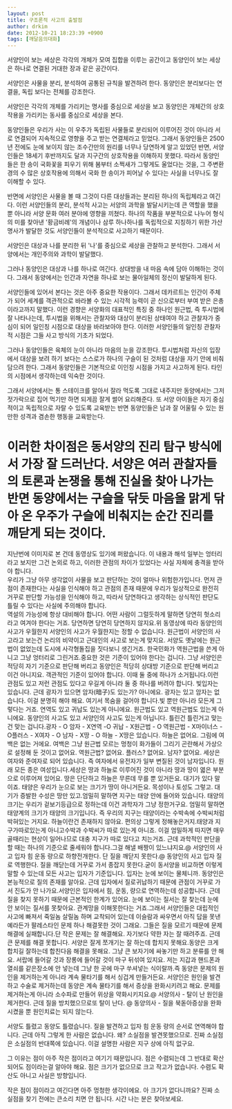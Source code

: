 ```yaml
---
layout: post
title: 구조론적 사고의 출발점
author: drkim
date: 2012-10-21 18:23:39 +0900
tags: [깨달음의대화]
---
```





  


  


  


서양인이 보는 세상은 각각의 개체가 모여 집합을 이루는 공간이고 동양인이 보는 세상은 하나로 연결된 거대한 장과 같은 공간이다.

  
  
서양인은 사물을 분리, 분석하여 공통된 규칙을 발견하려 한다. 동양인은 분리보다는 연결을, 독립 보다는 전체를 강조한다.  
  
서양인은 각각의 개체를 가리키는 명사를 중심으로 세상을 보고 동양인은 개체간의 상호작용을 가리키는 동사를 중심으로 세상을 본다.  
  
동양인들은 우리가 사는 이 우주가 독립된 사물들로 분리되어 이루어진 것이 아니라 서로 연결되어 지속적으로 영향을 주고 받는 연결체라고 믿었다. 그래서 동양인들은 2500년 전에도 눈에 보이지 않는 조수간만의 원리를 너무나 당연하게 알고 있었던 반면, 서양인들은 18세기 후반까지도 달과 지구간의 상호작용을 이해하지 못했다. 따라서 동양인들은 한 송이 국화꽃을 피우기 위해 봄부터 소쩍새가 그렇게도 울었다는 것을, 그 주변환경의 수 많은 상호작용에 의해서 국화 한 송이가 피어날 수 있다는 사실을 너무나도 잘 이해할 수 있다.  
  
반면에 서양인은 사물을 볼 때 그것이 다른 대상들과는 분리된 하나의 독립체라고 여긴다. 이런 서양인들의 분리, 분석적 사고는 서양의 과학을 발달시키는데 큰 역할을 했을 뿐 아니라 서양 문화 여러 분야에 영향을 끼쳤다. 하나의 작품을 부분적으로 나누어 형식의 미를 찾아낸 '황금비례'의 개념이나 삼루 하나하나를 독립적으로 지칭하기 위한 가산명사가 발달한 것도 서양인들이 분석적으로 사고하기 때문이다.  









  


서양인은 대상과 나를 분리한 뒤 '나'를 중심으로 세상을 관찰하고 분석한다. 그래서 서양에서는 개인주의와 과학이 발달했다.

  
  
그러나 동양인은 대상과 나를 하나로 여긴다. 상대방을 내 마음 속에 담아 이해하는 것이다. 그래서 동양에서는 인간과 자연을 하나로 보는 물아일체의 정신이 발달하게 된다.  
  
서양인들에 있어서 본다는 것은 아주 중요한 작용이다. 그래서 데카르트는 인간이 주체가 되어 세계를 객관적으로 바라볼 수 있는 시각적 능력이 곧 신으로부터 부여 받은 은총이라고까지 말했다. 이런 경향은 서양화의 대표적인 특징 중 하나인 원근법, 즉 투시법에 잘 나타나는데, 투시법을 위해서는 관찰자와 대상이 분리된 상태여야 하고 관찰자가 중심이 되어 일인칭 시점으로 대상을 바라보아야 한다. 이러한 서양인들의 일인칭 관찰자적 시점은 그들 사고 방식의 기초가 되었다.  
  
그러나 동양인들은 육체의 눈이 아니라 마음의 눈을 강조한다. 투시법처럼 자신의 입장에서 대상을 보려 하기 보다는 스스로가 하나의 구슬이 된 것처럼 대상을 자기 안에 비춰 담으려 한다. 그래서 동양인들은 기본적으로 이인칭 시점을 가지고 사고하게 된다. 타인의 시점에서 생각하는데 익숙한 것이다.  
  
그래서 서양에서는 통 스테이크를 알아서 잘라 먹도록 그대로 내주지만 동양에서는 그저 젓가락으로 집어 먹기만 하면 되게끔 잘게 썰어 요리해준다. 또 서양 아이들은 자기 중심적이고 독립적으로 자랄 수 있도록 교육받는 반면 동양인들은 남과 잘 어울릴 수 있는 원만한 성격과 겸손한 행동을 교육받는다.  
  
이러한 차이점은 동서양의 진리 탐구 방식에서 가장 잘 드러난다. 서양은 여러 관찰자들의 토론과 논쟁을 통해 진실을 찾아 나가는 반면 동양에서는 구슬을 닦듯 마음을 맑게 닦아 온 우주가 구슬에 비춰지는 순간 진리를 깨닫게 되는 것이다.  
=======================================================================  
지난번에 이미지로 본 건데 동영상도 있기에 퍼왔습니다. 이 내용과 해석 일부는 엉터리라고 보지만 그건 논외로 하고, 이러한 관점의 차이가 있었다는 사실 자체에 충격을 받아야 합니다.  
우리가 그냥 아무 생각없이 사물을 보고 판단하는 것이 얼마나 위험한가입니다. 먼저 관점이 존재한다는 사실을 인식해야 하고 관점의 존재 때문에 우리가 일상적으로 완전히 거꾸로 판단할 가능성을 인식해야 하고, 따라서 당연하다고 생각하는 상식적인 판단도 틀릴 수 있다는 사실에 주의해야 합니다.  
역설의 가능성에 항상 대비해야 합니다. 어떤 사람이 그럴듯하게 말하면 당연히 헛소리라고 여겨야 한다는 거죠. 당연하면 당연히 당연하지 않지요.위 동영상에 따라 동양인의 사고가 우월한지 서양인의 사고가 우월한지는 정할 수 없습니다. 원근법이 서양인의 사고라고 보는건 논리의 비약이고 근대인의 사고로 보는게 맞지요. 서양도 옛날에는 원근법이 없었는데 도시에 사각형돌집을 짓다보니 생긴거죠. 한국민화가 역원근법을 쓴게 아니고 그냥 엉터리로 그린거죠.중요한 것은 기준이 있어야 한다는 겁니다. 그냥 서양인은 적당히 자기 기준으로 판단해 버리고 동양인은 적당히 상대방 기준으로 판단해 버리고 이건 아니지요. 객관적인 기준이 있어야 합니다. 이때 둘 중에 하나가 소거됩니다.이런 관점도 있고 저런 관점도 있다고 우길게 아니라 둘 중 하나를 버려야 합니다. 빛입자는 있습니다. 근데 광자가 있으면 암자(暗子)도 있는가? 아니에요. 광자는 있고 암자는 없습니다. 이걸 분명히 해야 해요. 여기서 목숨을 걸어야 합니다.빛 뿐만 아니라 모든게 그렇다는 거죠. 연역도 있고 귀납도 있는게 아니에요. 원근법도 있고 역원근법도 있는게 아니에요. 동양인의 사고도 있고 서양인의 사고도 있는게 아닙니다. 틀린건 틀린거고 맞는건 맞는 겁니다.광자 - O 암자 - X연역 -O 귀납 - X원근법 - O 역원근법 - X마이너스 - O플러스 - X여자 - O 남자 - X땅 - O 하늘 - X땅은 있습니다. 하늘은 없어요. 그림에 여백은 없는 거에요. 여백은 그냥 원근법 모르는 멍청이 화가들이 그리기 곤란해서 가상으로 설정해 둔 것이고 없어요. 역원근법? 없어요. 플러스? 없어요. 남자? 없어요. 세상은 여자와 준여자로 되어 있습니다. 즉 여자에서 유전자가 일부 변질된 것이 남자입니다. 원래 모든 종은 여성입니다.세상은 땅과 하늘로 이루어진 것이 아니라 땅과 땅이 엷은 부분으로 이루어져 있어요. 땅은 단단하고 하늘은 무른데 무를 뿐 있거든요. 대기가 있다 말이죠. 태양은 우리가 눈으로 보는 크기가 땅이 아니거든요. 목성이나 토성도 그렇고. 대기가 증발한 수성은 땅만 있고.엄밀히 말하면 지구는 태양 안에 들어와 있습니다. 태양의 크기는 우리가 겉보기등급으로 정하는데 이건 과학자가 그냥 정한거구요. 엄밀히 말하면 태양계의 크기가 태양의 크기입니다. 즉 우리의 지구는 태양이라는 수박속에 수박씨처럼 박혀있는 거지요. 하늘이란건 존재하지 않아요. 편의상 그렇게 정해놓은거지.태양과 지구가따로있는게 아니고수박과 수박씨가 따로 있는게 아니죠. 이걸 엄밀하게 따지면 매우 골때리는 현상이 일어나므로 대충 지구가 따로 있다고 치는거죠. 근데 과학적인 판단을 할 때는 하나의 기준으로 줄세워야 합니다.그걸 해낼 배짱이 있느냐지요.@ 서양인의 사고 입자 힘 운동 량으로 하향전개한다. 단 질을 깨닫지 못한다.@ 동양인의 사고 입자 질로 역행한다. 질을 깨닫는데 거꾸로 가서 종잡지 못한다.굳이 동서양을 비교하면 이렇게 말할 수 있는데 모든 사고는 입자가 기준입니다. 입자는 눈에 보이는 물체니까. 동양인은 본능적으로 질의 존재를 알아요. 근데 입자에서 질로귀납하기 때문에 관점이 거꾸로 가서 진도가 안 나가요.서양인은 입자에서 힘, 운동, 량으로 연역하는데 성공합니다. 근데 질을 찾지 못하기 때문에 근본적인 한계가 있어요. 눈에 보이는 질서는 잘 찾는데 눈에 안 보이는 질서를 못찾아요. 관계망을 이해못한다는 거죠.그래서 서양인들은 대립적인 사고에 빠져서 죽일놈 살릴놈 하며 교착되어 있는데 이슬람과 싸우면서 아직 답을 못낸 예라든가 팔레스타인 문제 하나 해결못한 것이 그래요. 그들은 질을 모르기 때문에 문제해결에 실패합니다.단 작은 문제는 잘 해결해요. 자기보다 약한 자는 잘 때려주죠. 근데 큰 문제를 해결 못합니다. 서양은 잘게 쪼개기는 잘 하는데 합치지 못해요.동양은 크게 합치길 잘하는데 합친다음 해결을 못해요. 그냥 큰 보자기에 싸놓기만 하고 분류를 안 해요. 서랍에 들어갈 것과 장롱에 들어갈 것이 마구 뒤섞여 있지요. 저는 지갑과 핸드폰과 열쇠를 같은장소에 안 넣는데 그냥 한 곳에 마구 쑤셔넣는 식이랄까.즉 동양은 문제의 원인을 제거하는게 아니라 계속 물타기를 해서 싱겁게 만들거든요. 서양인은 원인을 발견하고 수술로 제거하는데 동양은 계속 물타기를 해서 증상을 완화시키려고 해요. 문제를 제거하는게 아니라 소수파로 만들어 위상을 약화시키지요.@ 서양의사 - 탈이 난 원인을 제거한다. 근데 질을 방치했으므로또 탈이 난다. @ 동양의사 - 질을 북돋아증상을 완화시켰을 뿐 원인치료는 되지 않는다.





  서양도 틀렸고 동양도 틀렸습니다. 질을 발견하고 입자 힘 운동 량의 순서로 연역해야 합니다. 근데 아직 그렇게 한 사람은 없습니다. 왜? 소실점을 발견못했으므로. 진짜 소실점은 소실점의 반대쪽에 있습니다. 이걸 설명한 사람은 지구 상에 아직 없구요.






  그 이유는 점이 아주 작은 점이라고 여기기 때문입니다. 점은 수렴되는데 그 반대로 확산되어도 점이라는걸 알아야 해요. 점은 크기가 없으므로 크고 작고가 없습니다. 수렴도 확산도 아니고 사실은 방향입니다.






  작은 점이 점이라고 여긴다면 아주 멍청한 생각이에요. 아 크기가 없다니까요? 진짜 소실점을 찾기 전에는 큰소리 치면 안 됩니다. 시간 나는 분은 찾아보세요.
